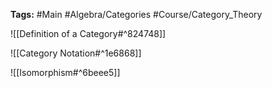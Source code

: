 **Tags:** #Main #Algebra/Categories #Course/Category_Theory 

![[Definition of a Category#^824748]]

![[Category Notation#^1e6868]]

![[Isomorphism#^6beee5]]
